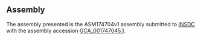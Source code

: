 

Assembly
--------

The assembly presented is the ASM174704v1 assembly submitted to
[INSDC](http://www.insdc.org) with the assembly accession
[GCA\_001747045.1](http://www.ebi.ac.uk/ena/data/view/GCA_001747045.1).

